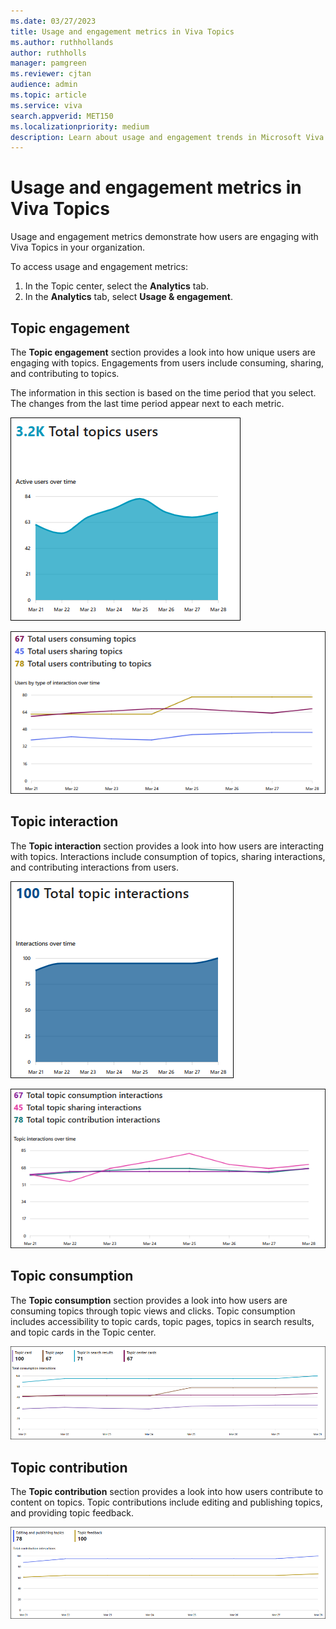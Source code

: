 ```yaml
---
ms.date: 03/27/2023
title: Usage and engagement metrics in Viva Topics
ms.author: ruthhollands
author: ruthholls
manager: pamgreen
ms.reviewer: cjtan
audience: admin
ms.topic: article
ms.service: viva
search.appverid: MET150
ms.localizationpriority: medium
description: Learn about usage and engagement trends in Microsoft Viva Topics.
---
```


# Usage and engagement metrics in Viva Topics

Usage and engagement metrics demonstrate how users are engaging with Viva Topics in your organization. 

To access usage and engagement metrics:
1. In the Topic center, select the **Analytics** tab.
2. In the **Analytics** tab, select **Usage & engagement**.

## Topic engagement
The **Topic engagement** section provides a look into how unique users are engaging with topics. Engagements from users include consuming, sharing, and contributing to topics. 

The information in this section is based on the time period that you select. The changes from the last time period appear next to each metric. 

![Screenshot of total topics users graph.](../media/knowledge-management/total-topics-users-graph.png)

![Screenshot of engagement metrics.](../media/knowledge-management/engagement-metrics.png)

## Topic interaction

The **Topic interaction** section provides a look into how users are interacting with topics. Interactions include consumption of topics, sharing interactions, and contributing interactions from users.

![Screenshot of total topic interactions graph.](../media/knowledge-management/total-topic-interactions-graph.png)

![Screenshot of total topic interactions metrics.](../media/knowledge-management/topic-interaction-metrics.png)

## Topic consumption

The **Topic consumption** section provides a look into how users are consuming topics through topic views and clicks. Topic consumption includes accessibility to topic cards, topic pages, topics in search results, and topic cards in the Topic center.

![Screenshot of total topic interactions metrics.](../media/knowledge-management/topic-consumption-metrics.png)

## Topic contribution 

The **Topic contribution** section provides a look into how users contribute to content on topics. Topic contributions include editing and publishing topics, and providing topic feedback.

![Screenshot of total topic interactions metrics.](../media/knowledge-management/topic-contribution-metrics.png)